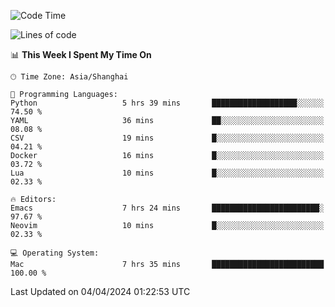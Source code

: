 <!--START_SECTION:waka-->
![Code Time](http://img.shields.io/badge/Code%20Time-1%2C889%20hrs%207%20mins-blue)

![Lines of code](https://img.shields.io/badge/From%20Hello%20World%20I%27ve%20Written-298.2%20thousand%20lines%20of%20code-blue)

📊 **This Week I Spent My Time On** 

```text
🕑︎ Time Zone: Asia/Shanghai

💬 Programming Languages: 
Python                   5 hrs 39 mins       ███████████████████░░░░░░   74.50 % 
YAML                     36 mins             ██░░░░░░░░░░░░░░░░░░░░░░░   08.08 % 
CSV                      19 mins             █░░░░░░░░░░░░░░░░░░░░░░░░   04.21 % 
Docker                   16 mins             █░░░░░░░░░░░░░░░░░░░░░░░░   03.72 % 
Lua                      10 mins             █░░░░░░░░░░░░░░░░░░░░░░░░   02.33 % 

🔥 Editors: 
Emacs                    7 hrs 24 mins       ████████████████████████░   97.67 % 
Neovim                   10 mins             █░░░░░░░░░░░░░░░░░░░░░░░░   02.33 % 

💻 Operating System: 
Mac                      7 hrs 35 mins       █████████████████████████   100.00 % 
```


 Last Updated on 04/04/2024 01:22:53 UTC
<!--END_SECTION:waka-->
